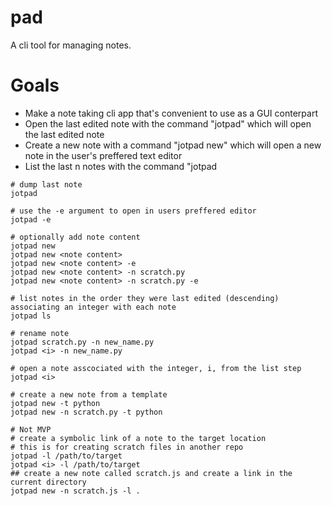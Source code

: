 # pad

A cli tool for managing notes.

# Goals

* Make a note taking cli app that's convenient to use as a GUI conterpart
* Open the last edited note with the command "jotpad" which will open the last edited note
* Create a new note with a command "jotpad new" which will open a new note in the user's preffered text editor
* List the last n notes with the command "jotpad

```
# dump last note
jotpad

# use the -e argument to open in users preffered editor
jotpad -e

# optionally add note content
jotpad new
jotpad new <note content>
jotpad new <note content> -e
jotpad new <note content> -n scratch.py
jotpad new <note content> -n scratch.py -e

# list notes in the order they were last edited (descending) associating an integer with each note
jotpad ls

# rename note
jotpad scratch.py -n new_name.py
jotpad <i> -n new_name.py

# open a note asscociated with the integer, i, from the list step
jotpad <i>

# create a new note from a template
jotpad new -t python
jotpad new -n scratch.py -t python

# Not MVP
# create a symbolic link of a note to the target location
# this is for creating scratch files in another repo
jotpad -l /path/to/target
jotpad <i> -l /path/to/target
## create a new note called scratch.js and create a link in the current directory
jotpad new -n scratch.js -l .
```